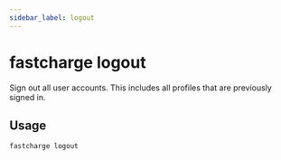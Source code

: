 ```yaml
---
sidebar_label: logout
---
```


# fastcharge logout

Sign out all user accounts. This includes all profiles that are previously signed in.

## Usage

    fastcharge logout
